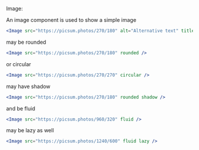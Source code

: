 Image:

An image component is used to show a simple image
```jsx
<Image src="https://picsum.photos/270/180" alt="Alternative text" title="Image title" />
```

may be rounded
```jsx
<Image src="https://picsum.photos/270/180" rounded />
```

or circular
```jsx
<Image src="https://picsum.photos/270/270" circular />
```

may have shadow
```jsx
<Image src="https://picsum.photos/270/180" rounded shadow />
```

and be fluid
```jsx
<Image src="https://picsum.photos/960/320" fluid />
```

may be lazy as well
```jsx
<Image src="https://picsum.photos/1240/600" fluid lazy />
```
